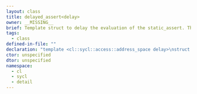 ```yaml
---
layout: class
title: delayed_assert<delay>
owner: __MISSING__
brief: Template struct to delay the evaluation of the static_assert. This allow the static_assert expression to only be evaluated if this struct gets instantiated.
tags:
  - class
defined-in-file: ""
declaration: "template <cl::sycl::access::address_space delay>\nstruct cl::sycl::detail::address_space_trait::delayed_assert;"
ctor: unspecified
dtor: unspecified
namespace:
  - cl
  - sycl
  - detail
---
```


